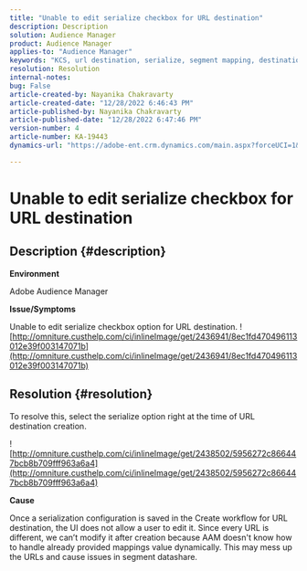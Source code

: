 ```yaml
---
title: "Unable to edit serialize checkbox for URL destination"
description: Description
solution: Audience Manager
product: Audience Manager
applies-to: "Audience Manager"
keywords: "KCS, url destination, serialize, segment mapping, destination, "
resolution: Resolution
internal-notes: 
bug: False
article-created-by: Nayanika Chakravarty
article-created-date: "12/28/2022 6:46:43 PM"
article-published-by: Nayanika Chakravarty
article-published-date: "12/28/2022 6:47:46 PM"
version-number: 4
article-number: KA-19443
dynamics-url: "https://adobe-ent.crm.dynamics.com/main.aspx?forceUCI=1&pagetype=entityrecord&etn=knowledgearticle&id=6bad85f7-df86-ed11-81ac-6045bd0063aa"

---
```

# Unable to edit serialize checkbox for URL destination

## Description {#description}


<b>Environment</b>

Adobe Audience Manager

<b>Issue/Symptoms</b>

Unable to edit serialize checkbox option for URL destination.
![http://omniture.custhelp.com/ci/inlineImage/get/2436941/8ec1fd470496113012e39f003147071b](http://omniture.custhelp.com/ci/inlineImage/get/2436941/8ec1fd470496113012e39f003147071b)

## Resolution {#resolution}


To resolve this, select the serialize option right at the time of URL destination creation.

![http://omniture.custhelp.com/ci/inlineImage/get/2438502/5956272c866447bcb8b709fff963a6a4](http://omniture.custhelp.com/ci/inlineImage/get/2438502/5956272c866447bcb8b709fff963a6a4)

<b>Cause</b>

Once a serialization configuration is saved in the Create workflow for URL destination, the UI does not allow a user to edit it. Since every URL is different, we can’t modify it after creation because AAM doesn't know how to handle already provided mappings value dynamically. This may mess up the URLs and cause issues in segment datashare.

